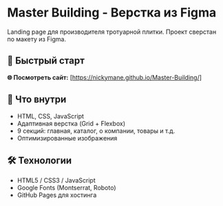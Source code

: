 # Master Building - Верстка из Figma

Landing page для производителя тротуарной плитки. Проект сверстан по макету из Figma.

## 🚀 Быстрый старт

**🌐 Посмотреть сайт:** [https://nickymane.github.io/Master-Building/]

## 📁 Что внутри

- HTML, CSS, JavaScript
- Адаптивная верстка (Grid + Flexbox)
- 9 секций: главная, каталог, о компании, товары и т.д.
- Оптимизированные изображения

## 🛠 Технологии

- HTML5 / CSS3 / JavaScript
- Google Fonts (Montserrat, Roboto)
- GitHub Pages для хостинга

